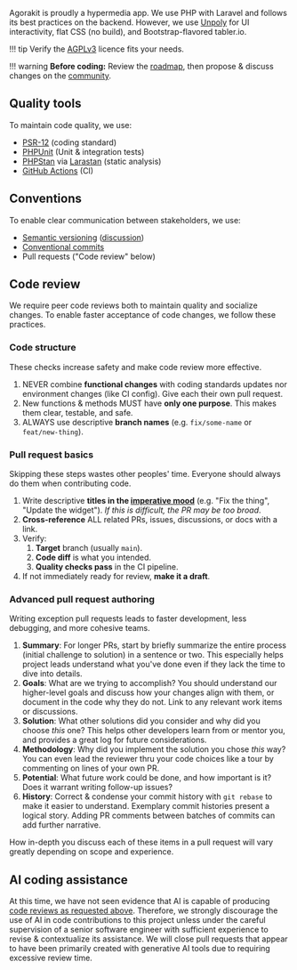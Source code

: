 Agorakit is proudly a hypermedia app. We use PHP with Laravel and follows its best practices on the backend. However, we use [Unpoly](https://unpoly.com/) for UI interactivity, flat CSS (no build), and Bootstrap-flavored tabler.io.

!!! tip
    Verify the [AGPLv3](https://www.fsf.org/bulletin/2021/fall/the-fundamentals-of-the-agplv3) licence fits your needs.

!!! warning
    **Before coding:** Review the [roadmap](https://app.agorakit.org/groups/2014/discussions/18470), then propose & discuss changes on the [community](https://app.agorakit.org/groups/2014).

## Quality tools
To maintain code quality, we use:

* [PSR-12](https://www.php-fig.org/psr/psr-12/) (coding standard)
* [PHPUnit](https://phpunit.de/index.html) (Unit & integration tests)
* [PHPStan](https://phpstan.org/) via [Larastan](https://github.com/larastan/larastan?tab=readme-ov-file#%EF%B8%8F-about-larastan) (static analysis)
* [GitHub Actions](https://github.com/agorakit/agorakit/actions) (CI)

## Conventions
To enable clear communication between stakeholders, we use:

* [Semantic versioning](https://semver.org/) ([discussion](https://app.agorakit.org/groups/2014/discussions/18427))
* [Conventional commits](https://www.conventionalcommits.org)
* Pull requests ("Code review" below)

## Code review
We require peer code reviews both to maintain quality and socialize changes. To enable faster acceptance of code changes, we follow these practices.

### Code structure
These checks increase safety and make code review more effective.

1. NEVER combine **functional changes** with coding standards updates nor environment changes (like CI config). Give each their own pull request.
1. New functions & methods MUST have **only one purpose**. This makes them clear, testable, and safe.
1. ALWAYS use descriptive **branch names** (e.g. `fix/some-name` or `feat/new-thing`).

### Pull request basics
Skipping these steps wastes other peoples' time. Everyone should always do them when contributing code.

1. Write descriptive **titles in the [imperative mood](https://grammar.collinsdictionary.com/us/easy-learning/the-imperative)** (e.g. "Fix the thing", "Update the widget"). _If this is difficult, the PR may be too broad_.
1. **Cross-reference** ALL related PRs, issues, discussions, or docs with a link.
1. Verify:
    1. **Target** branch (usually `main`).
    1. **Code diff** is what you intended.
    1. **Quality checks pass** in the CI pipeline.
1. If not immediately ready for review, **make it a draft**.

### Advanced pull request authoring
Writing exception pull requests leads to faster development, less debugging, and more cohesive teams.

1. **Summary**: For longer PRs, start by briefly summarize the entire process (initial challenge to solution) in a sentence or two. This especially helps project leads understand what you've done even if they lack the time to dive into details.
1. **Goals**: What are we trying to accomplish? You should understand our higher-level goals and discuss how your changes align with them, or document in the code why they do not. Link to any relevant work items or discussions.
1. **Solution**: What other solutions did you consider and why did you choose _this_ one? This helps other developers learn from or mentor you, and provides a great log for future considerations.
1. **Methodology**: Why did you implement the solution you chose _this_ way? You can even lead the reviewer thru your code choices like a tour by commenting on lines of your own PR.
1. **Potential**: What future work could be done, and how important is it? Does it warrant writing follow-up issues?
1. **History**: Correct & condense your commit history with `git rebase` to make it easier to understand. Exemplary commit histories present a logical story. Adding PR comments between batches of commits can add further narrative.

How in-depth you discuss each of these items in a pull request will vary greatly depending on scope and experience.


## AI coding assistance

At this time, we have not seen evidence that AI is capable of producing [code reviews as requested above](#advanced-pull-request-authoring). Therefore, we strongly discourage the use of AI in code contributions to this project unless under the careful supervision of a senior software engineer with sufficient experience to revise & contextualize its assistance. We will close pull requests that appear to have been primarily created with generative AI tools due to requiring excessive review time.
